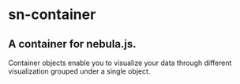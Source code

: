 # sn-container

## A container for nebula.js.

Container objects enable you to visualize your data through different visualization grouped under a single object.
